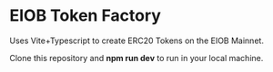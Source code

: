 # EIOB Token Factory

Uses Vite+Typescript to create ERC20 Tokens on the EIOB Mainnet.

Clone this repository and **npm run dev** to run in your local machine.
